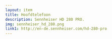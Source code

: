 ```yaml
--- 
layout: item
title: Hoofdtelefoon
description: Sennheiser HD 280 PRO.
img: sennheiser_hd_280.png
link1: http://en-de.sennheiser.com/hd-280-pro
---
```

